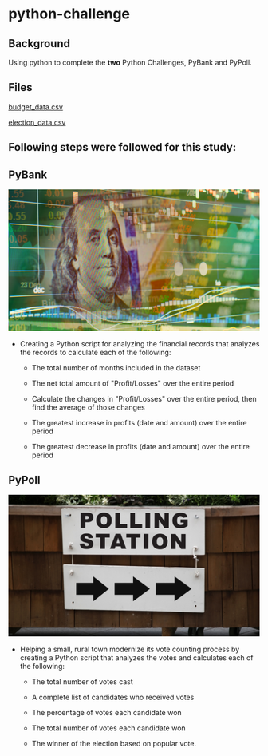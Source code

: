 # python-challenge

## Background
Using python  to complete the **two** Python Challenges, PyBank and PyPoll.

## Files
[budget_data.csv](PyBank/Resources/budget_data.csv)

[election_data.csv](PyPoll/Resources/election_data.csv)

## Following steps were followed for this study:

## PyBank

![Revenue](Images/revenue-per-lead.png)

* Creating a Python script for analyzing the financial records that analyzes the records to calculate each of the following:

  * The total number of months included in the dataset

  * The net total amount of "Profit/Losses" over the entire period

  * Calculate the changes in "Profit/Losses" over the entire period, then find the average of those changes

  * The greatest increase in profits (date and amount) over the entire period

  * The greatest decrease in profits (date and amount) over the entire period


## PyPoll

![Vote Counting](Images/Vote_counting.png)

* Helping a small, rural town modernize its vote counting process by creating a Python script that analyzes the votes and calculates each of the following:

  * The total number of votes cast

  * A complete list of candidates who received votes

  * The percentage of votes each candidate won

  * The total number of votes each candidate won

  * The winner of the election based on popular vote.

